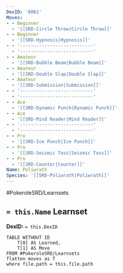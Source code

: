```yaml
---
DexID: '0062'
Moves:
- - Beginner
  - '[[SRD-Circle Throw|Circle Throw]]'
- - Beginner
  - '[[SRD-Hypnosis|Hypnosis]]'
- - '---------------------------'
  - '---------------------------'
- - Amateur
  - '[[SRD-Bubble Beam|Bubble Beam]]'
- - Amateur
  - '[[SRD-Double Slap|Double Slap]]'
- - Amateur
  - '[[SRD-Submission|Submission]]'
- - '---------------------------'
  - '---------------------------'
- - Ace
  - '[[SRD-Dynamic Punch|Dynamic Punch]]'
- - Ace
  - '[[SRD-Mind Reader|Mind Reader]]'
- - '---------------------------'
  - '---------------------------'
- - Pro
  - '[[SRD-Ice Punch|Ice Punch]]'
- - Pro
  - '[[SRD-Seismic Toss|Seismic Toss]]'
- - Pro
  - '[[SRD-Counter|Counter]]'
Name: Poliwrath
Species: '[[SRD-Poliwrath|Poliwrath]]'
---
```


#PokeroleSRD/Learnsets

## `= this.Name` Learnset

**DexID:** `= this.DexID`

```dataview
TABLE WITHOUT ID
    T[0] AS Learned,
    T[1] AS Move
FROM #PokeroleSRD/Learnsets
flatten moves as T
where file.path = this.file.path
```
